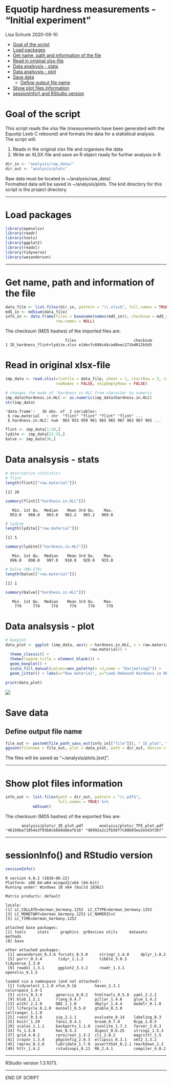 Equotip hardness measurements - “Initial experiment”
================
Lisa Schunk
2020-09-10

  - [Goal of the script](#goal-of-the-script)
  - [Load packages](#load-packages)
  - [Get name, path and information of the
    file](#get-name-path-and-information-of-the-file)
  - [Read in original xlsx-file](#read-in-original-xlsx-file)
  - [Data analsysis - stats](#data-analsysis---stats)
  - [Data analsysis - plot](#data-analsysis---plot)
  - [Save data](#save-data)
      - [Define output file name](#define-output-file-name)
  - [Show plot files information](#show-plot-files-information)
  - [sessionInfo() and RStudio
    version](#sessioninfo-and-rstudio-version)

# Goal of the script

This script reads the xlsx file (measurements have been generated with
the Equotip Leeb C rebound) and formats the data for a statistical
analysis.  
The script will:

1.  Reads in the original xlsx file and organises the data
2.  Write an XLSX-file and save an R object ready for further analysis
    in R

<!-- end list -->

``` r
dir_in <- "analysis/raw_data/"
dir_out <- "analysis/plots"
```

Raw data must be located in \~/analysis/raw\_data/.  
Formatted data will be saved in \~/analysis/plots. The knit directory
for this script is the project directory.

-----

# Load packages

``` r
library(openxlsx)
library(readr)
library(tools)
library(ggplot2)
library(readxl)
library(tidyverse)
library(wesanderson)
```

-----

# Get name, path and information of the file

``` r
data_file <- list.files(dir_in, pattern = "\\.xlsx$", full.names = TRUE)
md5_in <- md5sum(data_file)
info_in <- data.frame(files = basename(names(md5_in)), checksum = md5_in, 
                      row.names = NULL)
```

The checksum (MD5 hashes) of the imported files are:

``` 
                          files                         checksum
1 IE_hardness_flint+lydite.xlsx e1decfc698cd4cad8eec271bd012b5d5
```

# Read in original xlsx-file

``` r
imp_data <- read.xlsx(xlsxFile = data_file, sheet = 1, startRow = 3, colNames = TRUE,
                      rowNames = FALSE, skipEmptyRows = FALSE) 

# changes the mode of 'hardness in HLC from character to numeric 
imp_data$hardness.in.HLC <- as.numeric(imp_data$hardness.in.HLC)
str(imp_data)
```

    'data.frame':   36 obs. of  2 variables:
     $ raw.material   : chr  "flint" "flint" "flint" "flint" ...
     $ hardness.in.HLC: num  963 953 959 961 965 965 967 963 967 965 ...

``` r
flint <- imp_data[1:20,]
lydite <- imp_data[31:35,]
balve <- imp_data[36,]
```

# Data analsysis - stats

``` r
# descriptive statistics 
# flint
length(flint[["raw.material"]])
```

    [1] 20

``` r
summary(flint[["hardness.in.HLC"]])
```

``` 
   Min. 1st Qu.  Median    Mean 3rd Qu.    Max. 
  953.0   960.8   963.0   962.2   965.2   969.0 
```

``` r
# lydite
length(lydite[["raw.material"]])
```

    [1] 5

``` r
summary(lydite[["hardness.in.HLC"]])
```

``` 
   Min. 1st Qu.  Median    Mean 3rd Qu.    Max. 
  896.0   898.0   907.0   910.8   920.0   933.0 
```

``` r
# balve (MU-278)
length(balve[["raw.material"]])
```

    [1] 1

``` r
summary(balve[["hardness.in.HLC"]])
```

``` 
   Min. 1st Qu.  Median    Mean 3rd Qu.    Max. 
    779     779     779     779     779     779 
```

# Data analsysis - plot

``` r
# boxplot
data_plot <- ggplot (imp_data, aes(y = hardness.in.HLC, x = raw.material, fill =
                                     raw.material)) + 
  theme_classic() +
  theme(legend.title = element_blank()) +
  geom_boxplot() + 
  scale_fill_manual(values=wes_palette(n =3,name = "Darjeeling2")) +
  geom_jitter() + labs(x="Raw material", y="Leeb Rebound Hardness in HLC", title="") 

print(data_plot)
```

![](IE-leeb_1_Import_xlsx_files/figure-gfm/unnamed-chunk-7-1.png)<!-- -->

# Save data

## Define output file name

``` r
file_out <- paste0(file_path_sans_ext(info_in[["file"]]), "_IE_plot", ".pdf")
ggsave(filename = file_out, plot = data_plot, path = dir_out, device = "pdf")
```

The files will be saved as “\~/analysis/plots.\[ext\]”.

-----

# Show plot files information

``` r
info_out <- list.files(path = dir_out, pattern = "\\.pdf$", 
                       full.names = TRUE) %>% 
            md5sum()
```

The checksum (MD5 hashes) of the exported files are:

``` 
       analysis/plots/_IE_plot.pdf       analysis/plots/_TFE_plot.pdf 
"461b9ba71054e3f93b8cb8d4a6bafb16" "d6992a2c2fb56f7c80b03ee2e543f36f" 
```

-----

# sessionInfo() and RStudio version

``` r
sessionInfo()
```

``` 
R version 4.0.2 (2020-06-22)
Platform: x86_64-w64-mingw32/x64 (64-bit)
Running under: Windows 10 x64 (build 18362)

Matrix products: default

locale:
[1] LC_COLLATE=German_Germany.1252  LC_CTYPE=German_Germany.1252   
[3] LC_MONETARY=German_Germany.1252 LC_NUMERIC=C                   
[5] LC_TIME=German_Germany.1252    

attached base packages:
[1] tools     stats     graphics  grDevices utils     datasets  methods  
[8] base     

other attached packages:
 [1] wesanderson_0.3.6 forcats_0.5.0     stringr_1.4.0     dplyr_1.0.2      
 [5] purrr_0.3.4       tidyr_1.1.2       tibble_3.0.3      tidyverse_1.3.0  
 [9] readxl_1.3.1      ggplot2_3.3.2     readr_1.3.1       openxlsx_4.1.5   

loaded via a namespace (and not attached):
 [1] tidyselect_1.1.0 xfun_0.16        haven_2.3.1      colorspace_1.4-1
 [5] vctrs_0.3.4      generics_0.0.2   htmltools_0.5.0  yaml_2.2.1      
 [9] blob_1.2.1       rlang_0.4.7      pillar_1.4.6     glue_1.4.2      
[13] withr_2.2.0      DBI_1.1.0        dbplyr_1.4.4     modelr_0.1.8    
[17] lifecycle_0.2.0  munsell_0.5.0    gtable_0.3.0     cellranger_1.1.0
[21] rvest_0.3.6      zip_2.1.1        evaluate_0.14    labeling_0.3    
[25] knitr_1.29       fansi_0.4.1      broom_0.7.0      Rcpp_1.0.5      
[29] scales_1.1.1     backports_1.1.9  jsonlite_1.7.1   farver_2.0.3    
[33] fs_1.5.0         hms_0.5.3        digest_0.6.25    stringi_1.5.3   
[37] grid_4.0.2       rprojroot_1.3-2  cli_2.0.2        magrittr_1.5    
[41] crayon_1.3.4     pkgconfig_2.0.3  ellipsis_0.3.1   xml2_1.3.2      
[45] reprex_0.3.0     lubridate_1.7.9  assertthat_0.2.1 rmarkdown_2.3   
[49] httr_1.4.2       rstudioapi_0.11  R6_2.4.1         compiler_4.0.2  
```

-----

RStudio version 1.3.1073.

-----

END OF SCRIPT

